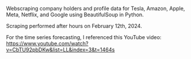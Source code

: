 Webscraping company holders and profile data for Tesla, Amazon, Apple, Meta, Netflix, and Google using BeautifulSoup in Python.

Scraping performed after hours on February 12th, 2024.

For the time series forecasting, I referenced this YouTube video: 
https://www.youtube.com/watch?v=CbTU92pbDKw&list=LL&index=3&t=1464s


